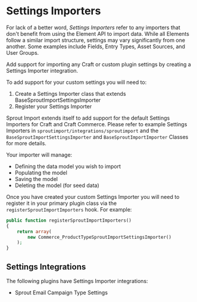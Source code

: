 # Settings Importers

For lack of a better word, _Settings Importers_ refer to any importers that don't benefit from using the Element API to import data. While all Elements follow a similar import structure, settings may vary significantly from one another. Some examples include Fields, Entry Types, Asset Sources, and User Groups.

Add support for importing any Craft or custom plugin settings by creating a Settings Importer integration.

To add support for your custom settings you will need to:

1. Create a Settings Importer class that extends BaseSproutImportSettingsImporter
2. Register your Settings Importer

Sprout Import extends itself to add support for the default Settings Importers for Craft and Craft Commerce. Please refer to example Settings Importers in `sproutimport/integrations/sproutimport` and the `BaseSproutImportSettingsImporter` and `BaseSproutImportImporter` Classes for more details. 

Your importer will manage:

- Defining the data model you wish to import
- Populating the model
- Saving the model
- Deleting the model (for seed data)

Once you have created your custom Settings Importer you will need to register it in your primary plugin class via the `registerSproutImportImporters` hook. For example:

``` php
public function registerSproutImportImporters()
{
	return array(
		new Commerce_ProductTypeSproutImportSettingsImporter()
	);
}
```

## Settings Integrations

The following plugins have Settings Importer integrations:

- Sprout Email Campaign Type Settings